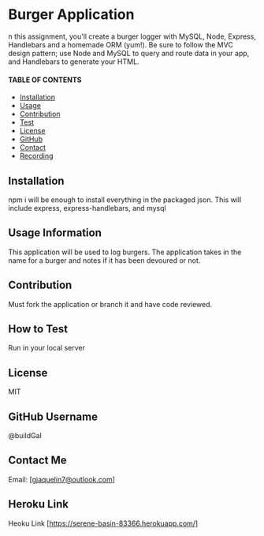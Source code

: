 # Burger Application 
  n this assignment, you'll create a burger logger with MySQL, Node, Express, Handlebars and a homemade ORM (yum!). Be sure to follow the MVC design pattern; use Node and MySQL to query and route data in your app, and Handlebars to generate your HTML.

  #### TABLE OF CONTENTS 
  * [Installation](#Installation)
  * [Usage](#Usage)
  * [Contribution](#Contribution)
  * [Test](#Test)
  * [License](#License)
  * [GitHub](#GitHub)
  * [Contact](#Contact)
  * [Recording](#Recording)


  ## Installation
  npm i will be enough to install everything in the packaged json. This will include express, express-handlebars, and mysql

  ## Usage Information
   This application will be used to log burgers. The application takes in the name for a burger and notes if it has been devoured or not. 

  ## Contribution 
  Must fork the application or branch it and have code reviewed. 

  ## How to Test 
  Run in your local server

  ## License 
  MIT

  ## GitHub Username 
  @buildGal

  ## Contact Me 
  Email: [gjaquelin7@outlook.com]

## Heroku Link 
Heoku Link [https://serene-basin-83366.herokuapp.com/]